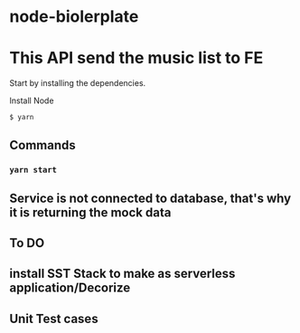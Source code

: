 # node-biolerplate

# This API send the music list to FE


Start by installing the dependencies.

Install Node

```bash
$ yarn
```

## Commands

### `yarn start`

## Service is not connected to database, that's why it is returning the mock data

## To DO

## install SST Stack to make as serverless application/Decorize 

## Unit Test cases

